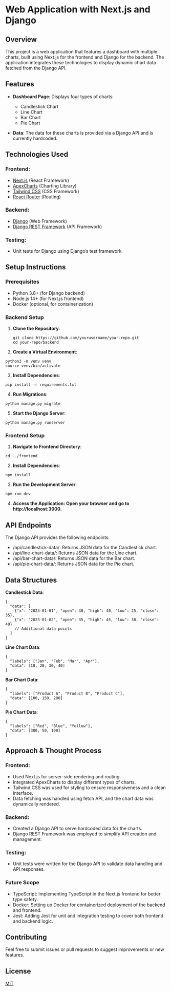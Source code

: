 # Web Application with Next.js and Django

## Overview

This project is a web application that features a dashboard with multiple charts, built using Next.js for the frontend and Django for the backend. The application integrates these technologies to display dynamic chart data fetched from the Django API.

## Features

- **Dashboard Page**: Displays four types of charts:

  - Candlestick Chart
  - Line Chart
  - Bar Chart
  - Pie Chart
    
- **Data**: The data for these charts is provided via a Django API and is currently hardcoded.

## Technologies Used

### Frontend:
- [Next.js](https://nextjs.org/) (React Framework)
- [ApexCharts](https://apexcharts.com/) (Charting Library)
- [Tailwind CSS](https://tailwindcss.com/) (CSS Framework)
- [React Router](https://reactrouter.com/) (Routing)

### Backend:
- [Django](https://www.djangoproject.com/) (Web Framework)
- [Django REST Framework](https://www.django-rest-framework.org/) (API Framework)

### Testing:
- Unit tests for Django using Django’s test framework

## Setup Instructions

### Prerequisites
- Python 3.8+ (for Django backend)
- Node.js 14+ (for Next.js frontend)
- Docker (optional, for containerization)

### Backend Setup

1. **Clone the Repository**:
   ```
   git clone https://github.com/yourusername/your-repo.git
   cd your-repo/backend

   ```
2. **Create a Virtual Environment**:
```
python3 -m venv venv
source venv/bin/activate
```
3. **Install Dependencies**:
```
pip install -r requirements.txt
```
4. **Run Migrations**:
```
python manage.py migrate
```
5. **Start the Django Server**:
```
python manage.py runserver
```

### Frontend Setup
1. **Navigate to Frontend Directory**:
```
cd ../frontend
```
2. **Install Dependencies**:
```
npm install
```
3. **Run the Development Server**:
```
npm run dev
```
4. **Access the Application: Open your browser and go to http://localhost:3000.**

## API Endpoints

The Django API provides the following endpoints:

- /api/candlestick-data/: Returns JSON data for the Candlestick chart.
- /api/line-chart-data/: Returns JSON data for the Line chart.
- /api/bar-chart-data/: Returns JSON data for the Bar chart.
- /api/pie-chart-data/: Returns JSON data for the Pie chart.

## Data Structures

**Candlestick Data**:
```
{
  "data": [
    {"x": "2023-01-01", "open": 30, "high": 40, "low": 25, "close": 35},
    {"x": "2023-01-02", "open": 35, "high": 45, "low": 30, "close": 40}
    // Additional data points
  ]
}
```
**Line Chart Data**:
```
{
  "labels": ["Jan", "Feb", "Mar", "Apr"],
  "data": [10, 20, 30, 40]
}
```
**Bar Chart Data**:
```
{
  "labels": ["Product A", "Product B", "Product C"],
  "data": [100, 150, 200]
}
```
**Pie Chart Data**:
```
{
  "labels": ["Red", "Blue", "Yellow"],
  "data": [300, 50, 100]
}
```

## Approach & Thought Process

### Frontend:

- Used Next.js for server-side rendering and routing.
- Integrated ApexCharts to display different types of charts.
- Tailwind CSS was used for styling to ensure responsiveness and a clean interface.
- Data fetching was handled using fetch API, and the chart data was dynamically rendered.

### Backend:

- Created a Django API to serve hardcoded data for the charts.
- Django REST Framework was employed to simplify API creation and management.

### Testing:

- Unit tests were written for the Django API to validate data handling and API responses.

### Future Scope

- TypeScript: Implementing TypeScript in the Next.js frontend for better type safety.
- Docker: Setting up Docker for containerized deployment of the backend and frontend.
- Jest: Adding Jest for unit and integration testing to cover both frontend and backend logic.

## Contributing

Feel free to submit issues or pull requests to suggest improvements or new features.

## License

[MIT](https://choosealicense.com/licenses/mit/)
